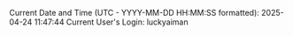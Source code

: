 Current Date and Time (UTC - YYYY-MM-DD HH:MM:SS formatted): 2025-04-24 11:47:44
Current User's Login: luckyaiman
